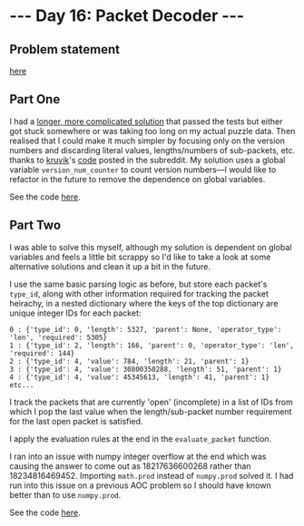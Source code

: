 # --- Day 16: Packet Decoder ---

## Problem statement

[here](https://adventofcode.com/2021/day/16)

## Part One

I had a [longer, more complicated solution](solution-part-one-old.py) that passed the tests but either got stuck somewhere or was taking too long on my actual puzzle data. Then realised that I could make it much simpler by focusing only on the version numbers and discarding literal values, lengths/numbers of sub-packets, etc. thanks to [kruvik](https://www.reddit.com/user/kruvik/)'s [code](https://www.reddit.com/user/kruvik/) posted in the subreddit. My solution uses a global variable `version_num_counter` to count version numbers—I would like to refactor in the future to remove the dependence on global variables.

See the code [here](solutions/solution-part-one.py).

## Part Two

I was able to solve this myself, although my solution is dependent on global variables and feels a little bit scrappy so I'd like to take a look at some alternative solutions and clean it up a bit in the future.

I use the same basic parsing logic as before, but store each packet's `type_id`, along with other information required for tracking the packet heirachy, in a nested dictionary where the keys of the top dictionary are unique integer IDs for each packet:

```
0 : {'type_id': 0, 'length': 5327, 'parent': None, 'operator_type': 'len', 'required': 5305}
1 : {'type_id': 2, 'length': 166, 'parent': 0, 'operator_type': 'len', 'required': 144}
2 : {'type_id': 4, 'value': 784, 'length': 21, 'parent': 1}
3 : {'type_id': 4, 'value': 30800350288, 'length': 51, 'parent': 1}
4 : {'type_id': 4, 'value': 45345613, 'length': 41, 'parent': 1}
etc...
```

I track the packets that are currently 'open' (incomplete) in a list of IDs from which I pop the last value when the length/sub-packet number requirement for the last open packet is satisfied.

I apply the evaluation rules at the end in the `evaluate_packet` function.

I ran into an issue with numpy integer overflow at the end which was causing the answer to come out as 18217636600268 rather than 18234816469452. Importing `math.prod` instead of `numpy.prod` solved it. I had run into this issue on a previous AOC problem so I should have known better than to use `numpy.prod`.

See the code [here](solution-part-two.py).